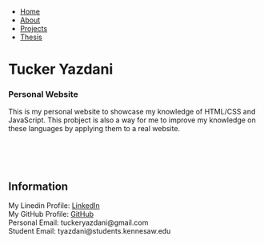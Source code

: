 <ul>
  <li><a class="active" href="https://tuckeryazdani.github.io/mywebsite/">Home</a></li>
  <li><a href="about.html">About</a></li>
  <li><a href="projects.html">Projects</a></li>
  <li><a href="thesis.html">Thesis</a></li>
</ul>
<head>
<h1> Tucker Yazdani </h1>
</head>

<body>
  <link href="main.css" rel="stylesheet">
  <h3> Personal Website </h3>
  <p> 
    This is my personal website to showcase my knowledge of HTML/CSS and JavaScript. This probject is also a way for me to improve my knowledge on these languages by applying them to a real website. 
  </p>
  <br><br><br>
  <h2> Information </h2>
  <p>
  My Linedin Profile:  <a href="https://www.linkedin.com/in/tuckeryazdani/" title="LinkedIn">LinkedIn</a><br>
  My GitHub Profile:   <a href="https://github.com/tuckeryazdani" title="LinkedIn">GitHub</a><br>
  Personal Email: tuckeryazdani@gmail.com<br>
  Student Email: tyazdani@students.kennesaw.edu<br>
  </p>
</body>
